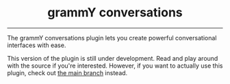 # <h1 align="center">grammY conversations</h1>

---

The grammY conversations plugin lets you create powerful conversational interfaces with ease.

This version of the plugin is still under development.
Read and play around with the source if you're interested.
However, if you want to actually use this plugin, check out [the main branch](https://github.com/grammyjs/conversations) instead.
